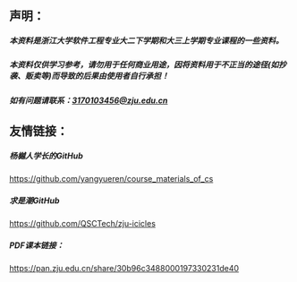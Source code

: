 ## 声明：

##### 本资料是浙江大学软件工程专业大二下学期和大三上学期专业课程的一些资料。

##### 本资料仅供学习参考，请勿用于任何商业用途，因将资料用于不正当的途径(如抄袭、贩卖等)而导致的后果由使用者自行承担！

##### 如有问题请联系：3170103456@zju.edu.cn



## 友情链接：

##### 杨樾人学长的GitHub

https://github.com/yangyueren/course_materials_of_cs

##### 求是潮GitHub

https://github.com/QSCTech/zju-icicles

##### PDF课本链接：
https://pan.zju.edu.cn/share/30b96c3488000197330231de40

